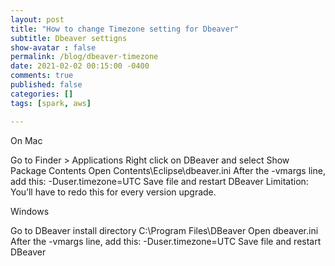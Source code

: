 ```yaml
---
layout: post
title: "How to change Timezone setting for Dbeaver"
subtitle: Dbeaver settigns 
show-avatar : false
permalink: /blog/dbeaver-timezone
date: 2021-02-02 00:15:00 -0400
comments: true
published: false
categories: []
tags: [spark, aws]

---
```


On Mac

Go to Finder > Applications
Right click on DBeaver and select Show Package Contents
Open Contents\Eclipse\dbeaver.ini
After the -vmargs line, add this: -Duser.timezone=UTC
Save file and restart DBeaver
Limitation: You’ll have to redo this for every version upgrade.




Windows

Go to DBeaver install directory C:\Program Files\DBeaver
Open dbeaver.ini
After the -vmargs line, add this: -Duser.timezone=UTC
Save file and restart DBeaver
